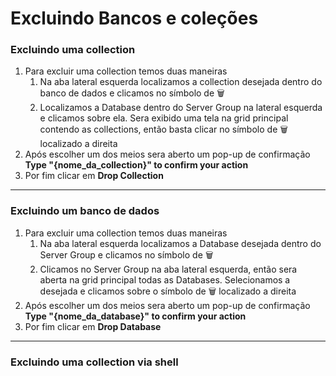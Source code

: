 # Excluindo Bancos e coleções

### Excluindo uma collection
1. Para excluir uma collection temos duas maneiras
   1. Na aba lateral esquerda localizamos a collection desejada dentro do banco de dados e clicamos no símbolo de 🗑️
   2. Localizamos a Database dentro do Server Group na lateral esquerda e clicamos sobre ela. Sera exibido uma tela na grid principal contendo as collections, então basta clicar no símbolo de 🗑️ localizado a direita
2. Após escolher um dos meios sera aberto um pop-up de confirmação __Type "{nome_da_collection}" to confirm your action__
3. Por fim clicar em __Drop Collection__
---
### Excluindo um banco de dados
1. Para excluir uma collection temos duas maneiras
   1. Na aba lateral esquerda localizamos a Database desejada dentro do Server Group e clicamos no símbolo de 🗑️
   2. Clicamos no Server Group na aba lateral esquerda, então sera aberta na grid principal todas as Databases. Selecionamos a desejada e clicamos sobre o símbolo de 🗑️ localizado a direita
2. Após escolher um dos meios sera aberto um pop-up de confirmação __Type "{nome_da_database}" to confirm your action__
3. Por fim clicar em __Drop Database__
---
### Excluindo uma collection via shell


